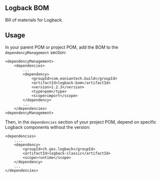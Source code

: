 ## Logback BOM
Bill of materials for Logback.

## Usage
In your parent POM or project POM, add the BOM to the `dependencyManagement` section:
```
<dependencyManagement>
    <dependencies>
        ...
        <dependency>
            <groupId>com.eoniantech.build</groupId>
            <artifactId>logback-bom</artifactId>
            <version>1.2.3</version>
            <type>pom</type>
            <scope>import</scope>
        </dependency> 
        ...
    </dependencies> 
<dependencyManagement>
```

Then, in the `dependencies` section of your project POM, depend on specific Logback components without the version:

```
<dependencies>
    ....
    <dependency>
        <groupId>ch.qos.logback</groupId>
        <artifactId>logback-classic</artifactId>
        <scope>runtime</scope>
    </dependency>
    ...
</dependencies>   
